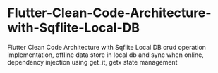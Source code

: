 # Flutter-Clean-Code-Architecture-with-Sqflite-Local-DB
Flutter Clean Code Architecture with Sqflite Local DB crud operation implementation, offline data store in local db and sync when online, dependency injection using get_it, getx state management
